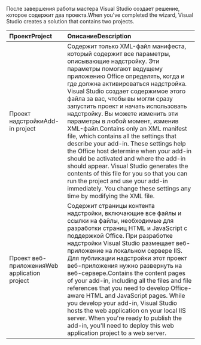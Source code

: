 <span data-ttu-id="9d0cc-101">После завершения работы мастера Visual Studio создает решение, которое содержит два проекта.</span><span class="sxs-lookup"><span data-stu-id="9d0cc-101">When you've completed the wizard, Visual Studio creates a solution that contains two projects.</span></span>

|<span data-ttu-id="9d0cc-102">**Проект**</span><span class="sxs-lookup"><span data-stu-id="9d0cc-102">**Project**</span></span>|<span data-ttu-id="9d0cc-103">**Описание**</span><span class="sxs-lookup"><span data-stu-id="9d0cc-103">**Description**</span></span>|
|:-----|:-----|
|<span data-ttu-id="9d0cc-104">Проект надстройки</span><span class="sxs-lookup"><span data-stu-id="9d0cc-104">Add-in project</span></span>|<span data-ttu-id="9d0cc-p101">Содержит только XML-файл манифеста, который содержит все параметры, описывающие надстройку. Эти параметры помогают ведущему приложению Office определять, когда и где должна активироваться надстройка. Visual Studio создает содержимое этого файла за вас, чтобы вы могли сразу запустить проект и начать использовать надстройку. Вы можете изменить эти параметры в любой момент, изменив XML-файл.</span><span class="sxs-lookup"><span data-stu-id="9d0cc-p101">Contains only an XML manifest file, which contains all the settings that describe your add-in. These settings help the Office host determine when your add-in should be activated and where the add-in should appear. Visual Studio generates the contents of this file for you so that you can run the project and use your add-in immediately. You change these settings any time by modifying the XML file.</span></span>|
|<span data-ttu-id="9d0cc-109">Проект веб-приложения</span><span class="sxs-lookup"><span data-stu-id="9d0cc-109">Web application project</span></span>|<span data-ttu-id="9d0cc-p102">Содержит страницы контента надстройки, включающие все файлы и ссылки на файлы, необходимые для разработки страниц HTML и JavaScript с поддержкой Office. При разработке надстройки Visual Studio размещает веб-приложение на локальном сервере IIS. Для публикации надстройки этот проект веб-приложения нужно развернуть на веб-сервере.</span><span class="sxs-lookup"><span data-stu-id="9d0cc-p102">Contains the content pages of your add-in, including all the files and file references that you need to develop Office-aware HTML and JavaScript pages. While you develop your add-in, Visual Studio hosts the web application on your local IIS server. When you're ready to publish the add-in, you'll need to deploy this web application project to a web server.</span></span>|